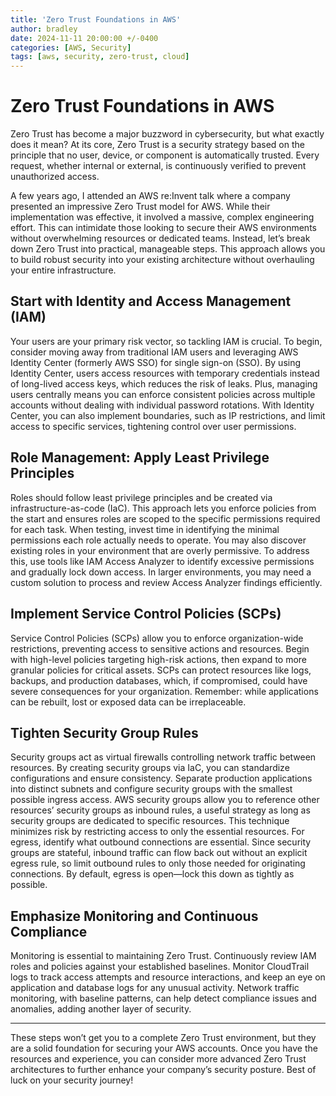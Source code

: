 ```yaml
---
title: 'Zero Trust Foundations in AWS'
author: bradley
date: 2024-11-11 20:00:00 +/-0400
categories: [AWS, Security]
tags: [aws, security, zero-trust, cloud] 
---
```


# Zero Trust Foundations in AWS

Zero Trust has become a major buzzword in cybersecurity, but what exactly does it mean? At its core, Zero Trust is a security strategy based on the principle that no user, device, or component is automatically trusted. Every request, whether internal or external, is continuously verified to prevent unauthorized access.

A few years ago, I attended an AWS re:Invent
talk where a company presented an impressive Zero Trust model for AWS. While their implementation was effective, it involved a massive, complex engineering effort. This can intimidate those looking to secure their AWS environments without overwhelming resources or dedicated teams.
Instead, let’s break down Zero Trust into practical, manageable steps. This approach allows you to build robust security into your existing architecture without overhauling your entire infrastructure.

## Start with Identity and Access Management (IAM)
Your users are your primary risk vector, so tackling IAM is crucial. To begin, consider moving away from traditional IAM users and leveraging AWS Identity Center (formerly AWS SSO) for single sign-on (SSO). By using Identity Center, users access resources with temporary credentials instead of long-lived access keys, which reduces the risk of leaks. Plus, managing users centrally means you can enforce consistent policies across multiple accounts without dealing with individual password rotations.
With Identity Center, you can also implement boundaries, such as IP restrictions, and limit access to specific services, tightening control over user permissions.

## Role Management: Apply Least Privilege Principles
Roles should follow least privilege principles and be created via infrastructure-as-code (IaC). This approach lets you enforce policies from the start and ensures roles are scoped to the specific permissions required for each task. When testing, invest time in identifying the minimal permissions each role actually needs to operate.
You may also discover existing roles in your environment that are overly permissive. To address this, use tools like IAM Access Analyzer to identify excessive permissions and gradually lock down access. In larger environments, you may need a custom solution to process and review Access Analyzer findings efficiently.

## Implement Service Control Policies (SCPs)
Service Control Policies (SCPs) allow you to enforce organization-wide restrictions, preventing access to sensitive actions and resources. Begin with high-level policies targeting high-risk actions, then expand to more granular policies for critical assets. SCPs can protect resources like logs, backups, and production databases, which, if compromised, could have severe consequences for your organization. Remember: while applications can be rebuilt, lost or exposed data can be irreplaceable.

## Tighten Security Group Rules
Security groups act as virtual firewalls controlling network traffic between resources. By creating security groups via IaC, you can standardize configurations and ensure consistency. Separate production applications into distinct subnets and configure security groups with the smallest possible ingress access.
AWS security groups allow you to reference other resources’ security groups as inbound rules, a useful strategy as long as security groups are dedicated to specific resources. This technique minimizes risk by restricting access to only the essential resources.
For egress, identify what outbound connections are essential. Since security groups are stateful, inbound traffic can flow back out without an explicit egress rule, so limit outbound rules to only those needed for originating connections. By default, egress is open—lock this down as tightly as possible.

## Emphasize Monitoring and Continuous Compliance
Monitoring is essential to maintaining Zero Trust. Continuously review IAM roles and policies against your established baselines. Monitor CloudTrail logs to track access attempts and resource interactions, and keep an eye on application and database logs for any unusual activity. Network traffic monitoring, with baseline patterns, can help detect compliance issues and anomalies, adding another layer of security.

---

These steps won’t get you to a complete Zero Trust environment, but they are a solid foundation for securing your AWS accounts. Once you have the resources and experience, you can consider more advanced Zero Trust architectures to further enhance your company’s security posture.
Best of luck on your security journey!